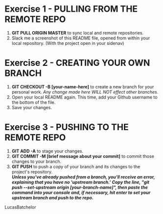 # Exercise 1 - PULLING FROM THE REMOTE REPO
  1.  **GIT PULL ORIGIN MASTER** to sync local and remote repositories.
  2.  Slack me a screenshot of this README file, opened from within your local repository. (With the project open in your sidenav)
# Exercise 2 - CREATING YOUR OWN BRANCH
  1.  **GIT CHECKOUT -B [your-name-here]** to create a new branch for your personal work.  *Any change made here WILL NOT effect other branches.*
  2.  Open your local README again.  This time, add your Github username to the bottom of the file.
  3.  Save your changes.
# Exercise 3 - PUSHING TO THE REMOTE REPO
  1.  **GIT ADD -A** to stage your changes.
  2.  **GIT COMMIT -M [brief message about your commit]** to commit those changes to your branch.
  3.  **GIT PUSH** to push a copy of your branch and its changes to the project's repository.  
      ***Unless you've already pushed from a branch, you'll receive an error, explaining that you have no 'upstream branch.'***
      ***Copy the line, &quot;git push --set-upstream origin [your-branch-name]&quot;, then paste the command into your console and, if necessary, hit enter to set your upstream branch and push to the repo.***

LucasBatchelor
